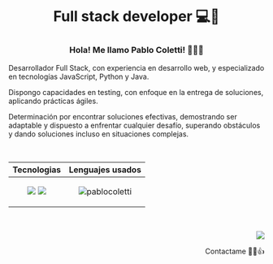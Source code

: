 # <p align="center">Full stack developer 💻🚀</p>

### <p align="center">Hola! Me llamo Pablo Coletti! 👋🧑‍💻</p>

<p>
  Desarrollador Full Stack, con experiencia en desarrollo web, y especializado en tecnologías JavaScript, Python y Java.
</p>
<p>
  Dispongo capacidades en testing, con enfoque en la entrega de soluciones, aplicando prácticas ágiles.
</p>
<p>
  Determinación por encontrar soluciones efectivas, demostrando ser adaptable y dispuesto a enfrentar cualquier desafío, superando obstáculos y dando soluciones incluso en situaciones complejas.
</p>
<br>

| Tecnologias                                                 | Lenguajes usados                                           |
|------------------------------------------------------------|-----------------------------------------------------------|
| <p align="center"><a href="https://skillicons.dev"><img src="https://skillicons.dev/icons?i=js,vue,react,html,css&theme=dark" /></a> <a href="https://skillicons.dev"><img src="https://skillicons.dev/icons?i=python,django,java,spring,mysql,git,docker&theme=dark" /></a></p> | <p align="center"><img src="https://github-readme-stats.vercel.app/api/top-langs/?username=pablocoletti&layout=compact" alt="pablocoletti" /></p> |
<br>
<p align="end">
  <a href="https://www.linkedin.com/in/pablo-coletti-012179226/" target="_blank">
    <img src="https://skillicons.dev/icons?i=linkedin&theme=dark" />
  </a>
  <p align="end">Contactame 🧑‍💻👍</p>
</p>



